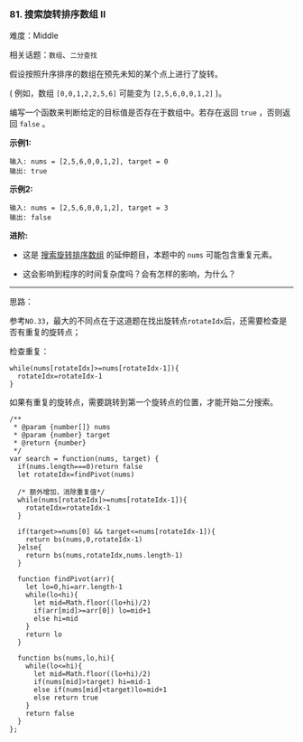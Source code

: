 ### 81. 搜索旋转排序数组 II

难度：Middle

相关话题：`数组`、`二分查找`

假设按照升序排序的数组在预先未知的某个点上进行了旋转。



( 例如，数组 `[0,0,1,2,2,5,6]` 可能变为 `[2,5,6,0,0,1,2]` )。



编写一个函数来判断给定的目标值是否存在于数组中。若存在返回 `true` ，否则返回 `false` 。



**示例1:** 



```
输入: nums = [2,5,6,0,0,1,2], target = 0
输出: true
```


**示例2:** 



```
输入: nums = [2,5,6,0,0,1,2], target = 3
输出: false
```


**进阶:** 




* 这是 [搜索旋转排序数组](https://leetcode-cn.com/problems/search-in-rotated-sorted-array/description/)
的延伸题目，本题中的 `nums`  可能包含重复元素。

* 这会影响到程序的时间复杂度吗？会有怎样的影响，为什么？






-----

思路：

参考`NO.33`，最大的不同点在于这道题在找出旋转点`rotateIdx`后，还需要检查是否有重复的旋转点；

检查重复：
```
while(nums[rotateIdx]>=nums[rotateIdx-1]){
  rotateIdx=rotateIdx-1
}
```

如果有重复的旋转点，需要跳转到第一个旋转点的位置，才能开始二分搜索。

```
/**
 * @param {number[]} nums
 * @param {number} target
 * @return {number}
 */
var search = function(nums, target) {
  if(nums.length===0)return false
  let rotateIdx=findPivot(nums)
  
  /* 额外增加，消除重复值*/
  while(nums[rotateIdx]>=nums[rotateIdx-1]){
    rotateIdx=rotateIdx-1
  }
  
  if(target>=nums[0] && target<=nums[rotateIdx-1]){
    return bs(nums,0,rotateIdx-1)
  }else{
    return bs(nums,rotateIdx,nums.length-1)
  }
  
  function findPivot(arr){
    let lo=0,hi=arr.length-1
    while(lo<hi){
      let mid=Math.floor((lo+hi)/2)
      if(arr[mid]>=arr[0]) lo=mid+1
      else hi=mid
    }
    return lo
  }
  
  function bs(nums,lo,hi){
    while(lo<=hi){
      let mid=Math.floor((lo+hi)/2)
      if(nums[mid]>target) hi=mid-1
      else if(nums[mid]<target)lo=mid+1
      else return true
    }
    return false
  }
};
```

